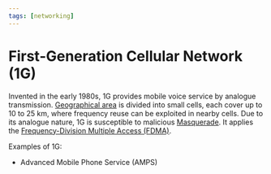 ```yaml
---
tags: [networking]
---
```


# First-Generation Cellular Network (1G)

Invented in the early 1980s, 1G provides mobile voice service by analogue
transmission. [Geographical area](202303292152.md) is divided into small cells,
each cover up to 10 to 25 km, where frequency reuse can be exploited in nearby
cells. Due to its analogue nature, 1G is susceptible to malicious
[Masquerade](202209262114.md). It applies the [Frequency-Division Multiple Access (FDMA)](202303301632.md).

Examples of 1G:
- Advanced Mobile Phone Service (AMPS)
